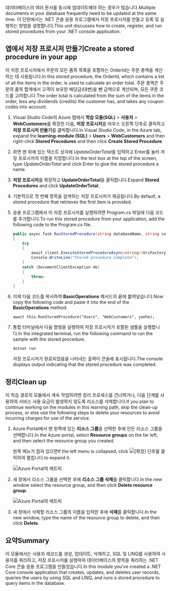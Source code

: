 <span data-ttu-id="f8a87-101">데이터베이스의 여러 문서를 동시에 업데이트해야 하는 경우가 많습니다.</span><span class="sxs-lookup"><span data-stu-id="f8a87-101">Multiple documents in your database frequently need to be updated at the same time.</span></span> <span data-ttu-id="f8a87-102">이 단원에서는 .NET 콘솔 응용 프로그램에서 저장 프로시저를 만들고 등록 및 실행하는 방법을 설명합니다.</span><span class="sxs-lookup"><span data-stu-id="f8a87-102">This unit discusses how to create, register, and run stored procedures from your .NET console application.</span></span>

## <a name="create-a-stored-procedure-in-your-app"></a><span data-ttu-id="f8a87-103">앱에서 저장 프로시저 만들기</span><span class="sxs-lookup"><span data-stu-id="f8a87-103">Create a stored procedure in your app</span></span>

<span data-ttu-id="f8a87-104">이 저장 프로시저에서 주문의 모든 품목 목록을 포함하는 OrderId는 주문 총액을 계산하는 데 사용됩니다.</span><span class="sxs-lookup"><span data-stu-id="f8a87-104">In this stored procedure, the OrderId, which contains a list of all the items in the order, is used to calculate an order total.</span></span> <span data-ttu-id="f8a87-105">주문 총액은 주문의 품목 합계에서 고객이 보유한 배당금(대변)을 뺀 금액으로 계산되며, 모든 쿠폰 코드를 고려합니다.</span><span class="sxs-lookup"><span data-stu-id="f8a87-105">The order total is calculated from the sum of the items in the order, less any dividends (credits) the customer has, and takes any coupon codes into account.</span></span>

1. <span data-ttu-id="f8a87-106">Visual Studio Code의 Azure 탭에서 **학습 모듈(SQL)** > **사용자** > **WebCustomers**를 확장한 다음, **저장 프로시저**를 마우스 오른쪽 단추로 클릭하고 **저장 프로시저 만들기**를 클릭합니다.</span><span class="sxs-lookup"><span data-stu-id="f8a87-106">In Visual Studio Code, in the Azure tab, expand the **learning-module (SQL)** > **Users** > **WebCustomers** and then right-click **Stored Procedures** and then click **Create Stored Procedure**.</span></span>

1. <span data-ttu-id="f8a87-107">화면 맨 위에 있는 텍스트 상자에 *UpdateOrderTotal*을 입력하고 Enter를 눌러 저장 프로시저의 이름을 지정합니다.</span><span class="sxs-lookup"><span data-stu-id="f8a87-107">In the text box at the top of the screen, type *UpdateOrderTotal* and click Enter to give the stored procedure a name.</span></span>

1. <span data-ttu-id="f8a87-108">**저장 프로시저**를 확장하고 **UpdateOrderTotal**을 클릭합니다.</span><span class="sxs-lookup"><span data-stu-id="f8a87-108">Expand **Stored Procedures** and click **UpdateOrderTotal**.</span></span>

1. <span data-ttu-id="f8a87-109">기본적으로 첫 번째 항목을 검색하는 저장 프로시저가 제공됩니다.</span><span class="sxs-lookup"><span data-stu-id="f8a87-109">By default, a stored procedure that retrieves the first item is provided.</span></span>

1. <span data-ttu-id="f8a87-110">응용 프로그램에서 이 저장 프로시저를 실행하려면 Program.cs 파일에 다음 코드를 추가합니다.</span><span class="sxs-lookup"><span data-stu-id="f8a87-110">To run this stored procedure from your application, add the following code to the Program.cs file.</span></span>

    ```csharp
    public async Task RunStoredProcedure(string databaseName, string collectionName, User user)
    {
        try
        {
            await client.ExecuteStoredProcedureAsync<string>(UriFactory.CreateStoredProcedureUri(databaseName, collectionName, "sample"), new RequestOptions { PartitionKey = new PartitionKey(user.UserId) });
            Console.WriteLine("Stored procedure complete");
        }
        catch (DocumentClientException de)
        {
            throw;
        }
    }
    ```
    <!--TODO: Update sproc to take order total and check for available dividend, and use of summer coupon code, and provide updated total-->

1. <span data-ttu-id="f8a87-111">이제 다음 코드를 복사하여 **BasicOperations** 메서드의 끝에 붙여넣습니다.</span><span class="sxs-lookup"><span data-stu-id="f8a87-111">Now copy the following code and paste it into the end of the **BasicOperations** method.</span></span>

    ```
    await this.RunStoredProcedure("Users", "WebCustomers", yanhe);
    ```

1. <span data-ttu-id="f8a87-112">통합 터미널에서 다음 명령을 실행하여 저장 프로시저가 포함된 샘플을 실행합니다.</span><span class="sxs-lookup"><span data-stu-id="f8a87-112">In the integrated terminal, run the following command to run the sample with the stored procedure.</span></span>

    ```
    dotnet run
    ```
    <span data-ttu-id="f8a87-113">저장 프로시저가 완료되었음을 나타내는 출력이 콘솔에 표시됩니다.</span><span class="sxs-lookup"><span data-stu-id="f8a87-113">The console displays output indicating that the stored procedure was completed.</span></span>

## <a name="clean-up"></a><span data-ttu-id="f8a87-114">정리</span><span class="sxs-lookup"><span data-stu-id="f8a87-114">Clean up</span></span>
<!---TODO: Update for sandbox?--->

<span data-ttu-id="f8a87-115">이 학습 경로의 모듈에서 계속 작업하려면 정리 프로세스를 건너뛰거나, 다음 단계를 사용하여 서비스 사용 요금이 발생하지 않도록 리소스를 삭제합니다.</span><span class="sxs-lookup"><span data-stu-id="f8a87-115">If you plan to continue working on the modules in this learning path, skip the clean-up process, or else use the following steps to delete your resources to avoid incurring charges for use of the service.</span></span>

1. <span data-ttu-id="f8a87-116">Azure Portal에서 맨 왼쪽에 있는 **리소스 그룹**을 선택한 후에 만든 리소스 그룹을 선택합니다.</span><span class="sxs-lookup"><span data-stu-id="f8a87-116">In the Azure portal, select **Resource groups** on the far left, and then select the resource group you created.</span></span>  

    <span data-ttu-id="f8a87-117">왼쪽 메뉴가 접혀 있으면</span><span class="sxs-lookup"><span data-stu-id="f8a87-117">If the left menu is collapsed, click</span></span> ![[확장] 단추를](../media/5-javascript-programming/expand.png) <span data-ttu-id="f8a87-119">클릭하여 펼칩니다.</span><span class="sxs-lookup"><span data-stu-id="f8a87-119">to expand it.</span></span>

   ![Azure Portal의 메트릭](../media/5-javascript-programming/delete-resources-select.png)

1. <span data-ttu-id="f8a87-121">새 창에서 리소스 그룹을 선택한 후에 **리소스 그룹 삭제**를 클릭합니다.</span><span class="sxs-lookup"><span data-stu-id="f8a87-121">In the new window select the resource group, and then click **Delete resource group**.</span></span>

   ![Azure Portal의 메트릭](../media/5-javascript-programming/delete-resources.png)

1. <span data-ttu-id="f8a87-123">새 창에서 삭제할 리소스 그룹의 이름을 입력한 후에 **삭제**를 클릭합니다.</span><span class="sxs-lookup"><span data-stu-id="f8a87-123">In the new window, type the name of the resource group to delete, and then click **Delete**.</span></span>

## <a name="summary"></a><span data-ttu-id="f8a87-124">요약</span><span class="sxs-lookup"><span data-stu-id="f8a87-124">Summary</span></span>

<span data-ttu-id="f8a87-125">이 모듈에서는 사용자 레코드를 생성, 업데이트, 삭제하고, SQL 및 LINQ를 사용하여 사용자를 쿼리하고, 저장 프로시저를 실행하여 데이터베이스의 항목을 쿼리하는 .NET Core 콘솔 응용 프로그램을 만들었습니다.</span><span class="sxs-lookup"><span data-stu-id="f8a87-125">In this module you've created a .NET Core console application that creates, updates, and deletes user records, queries the users by using SQL and LINQ, and runs a stored procedure to query items in the database.</span></span>